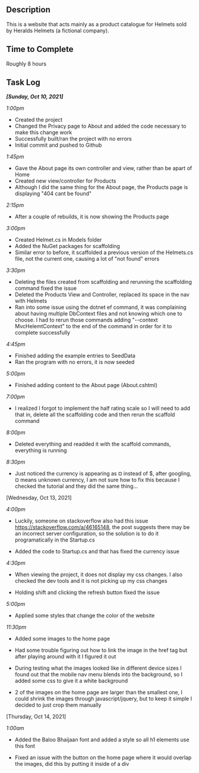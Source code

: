 ﻿## Description

This is a website that acts mainly as a product catalogue for Helmets sold by Heralds Helmets (a fictional company).

## Time to Complete

Roughly 8 hours

## Task Log

***[Sunday, Oct 10, 2021]***

*1:00pm*

- Created the project
- Changed the Privacy page to About and added the code necessary to make this change work
- Successfully built/ran the project with no errors
- Initial commit and pushed to Github

*1:45pm*

- Gave the About page its own controller and view, rather than be apart of Home
- Created new view/controller for Products
- Although I did the same thing for the About page, the Products page is displaying "404 cant be found"

*2:15pm*

- After a couple of rebuilds, it is now showing the Products page

*3:00pm*

- Created Helmet.cs in Models folder
- Added the NuGet packages for scaffolding
- Similar error to before, it scaffolded a previous version of the Helmets.cs file, not the current one, causing a lot of "not found" errors

*3:30pm*

- Deleting the files created from scaffolding and rerunning the scaffolding command fixed the issue
- Deleted the Products View and Controller, replaced its space in the nav with Helmets
- Ran into some issue using the dotnet ef command, it was complaining about having multiple
DbContext files and not knowing which one to choose. I had to rerun those commands adding
"--context MvcHelemtContext" to the end of the command in order for it to complete successfully

*4:45pm*

- Finished adding the example entries to SeedData
- Ran the program with no errors, it is now seeded

*5:00pm*

- Finished adding content to the About page (About.cshtml)

*7:00pm*

- I realized I forgot to implement the half rating scale so I will need to add that in,
delete all the scaffolding code and then rerun the scaffold command

*8:00pm*

- Deleted everything and readded it with the scaffold commands, everything is running

*8:30pm*

- Just noticed the currency is appearing as ¤ instead of $, after googling, ¤ means unknown currency,
I am not sure how to fix this because I checked the tutorial and they did the same thing...


[Wednesday, Oct 13, 2021]

*4:00pm*

- Luckily, someone on stackoverflow also had this issue https://stackoverflow.com/a/46165148, the post
suggests there may be an incorrect server configuration, so the solution is to do it programatically in
the Startup.cs

- Added the code to Startup.cs and that has fixed the currency issue

*4:30pm*

- When viewing the project, it does not display my css changes. I also checked the dev tools and it is
not picking up my css changes

- Holding shift and clicking the refresh button fixed the issue

*5:00pm*

- Applied some styles that change the color of the website

*11:30pm*

- Added some images to the home page

- Had some trouble figuring out how to link the image in the href tag but after playing around with it
I figured it out

- During testing what the images looked like in different device sizes I found out that the mobile
nav menu blends into the background, so I added some css to give it a white background

- 2 of the images on the home page are larger than the smallest one, I could shrink the images through
javascript/jquery, but to keep it simple I decided to just crop them manually


[Thursday, Oct 14, 2021]

*1:00am*

- Added the Baloo Bhaijaan font and added a style so all h1 elements use this font

- Fixed an issue with the button on the home page where it would overlap the images,
did this by putting it inside of a div
